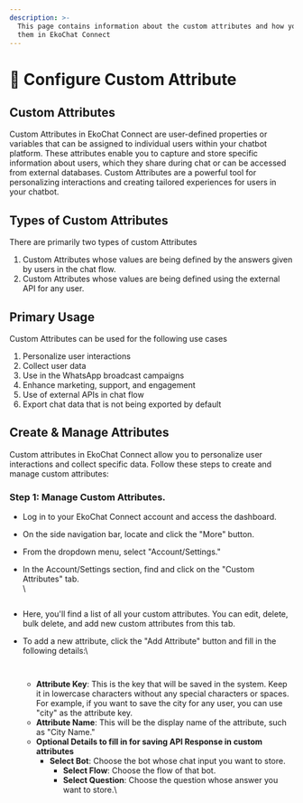 ```yaml
---
description: >-
  This page contains information about the custom attributes and how you can use
  them in EkoChat Connect
---
```


# 📖 Configure Custom Attribute

## Custom Attributes

Custom Attributes in EkoChat Connect are user-defined properties or variables that can be assigned to individual users within your chatbot platform. These attributes enable you to capture and store specific information about users, which they share during chat or can be accessed from external databases. Custom Attributes are a powerful tool for personalizing interactions and creating tailored experiences for users in your chatbot.

## Types of Custom Attributes

There are primarily two types of custom Attributes

1. Custom Attributes whose values are being defined by the answers given by users in the chat flow.
2. Custom Attributes whose values are being defined using the external API for any user.

## Primary Usage

Custom Attributes can be used for the following use cases

1. Personalize user interactions
2. Collect user data
3. Use in the WhatsApp broadcast campaigns
4. Enhance marketing, support, and engagement
5. Use of external APIs in chat flow
6. Export chat data that is not being exported by default

## Create & Manage Attributes

Custom attributes in EkoChat Connect allow you to personalize user interactions and collect specific data. Follow these steps to create and manage custom attributes:

### **Step 1: Manage Custom Attributes.**

* Log in to your EkoChat Connect account and access the dashboard.
* On the side navigation bar, locate and click the "More" button.
* From the dropdown menu, select "Account/Settings."
*   In the Account/Settings section, find and click on the "Custom Attributes" tab.\
    \


    <figure><img src="../../../.gitbook/assets/1 – 93.png" alt=""><figcaption></figcaption></figure>
* Here, you'll find a list of all your custom attributes. You can edit, delete, bulk delete, and add new custom attributes from this tab.
*   To add a new attribute, click the "Add Attribute" button and fill in the following details:\


    <figure><img src="../../../.gitbook/assets/1 – 94.png" alt=""><figcaption></figcaption></figure>



    <figure><img src="../../../.gitbook/assets/1 – 95.png" alt=""><figcaption></figcaption></figure>

    * **Attribute Key**: This is the key that will be saved in the system. Keep it in lowercase characters without any special characters or spaces. For example, if you want to save the city for any user, you can use "city" as the attribute key.
    * **Attribute Name**: This will be the display name of the attribute, such as "City Name."
    * **Optional Details to fill in for saving API Response in custom attributes**
      * **Select Bot**: Choose the bot whose chat input you want to store.
        * **Select Flow**: Choose the flow of that bot.
        * **Select Question**: Choose the question whose answer you want to store.\


